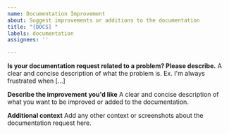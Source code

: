```yaml
---
name: Documentation Improvement
about: Suggest improvements or additions to the documentation
title: "[DOCS] "
labels: documentation
assignees: ''

---
```


**Is your documentation request related to a problem? Please describe.**
A clear and concise description of what the problem is. Ex. I'm always frustrated when [...]

**Describe the improvement you'd like**
A clear and concise description of what you want to be improved or added to the documentation.

**Additional context**
Add any other context or screenshots about the documentation request here.
